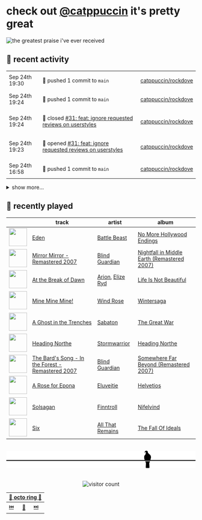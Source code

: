 # check out [@catppuccin](https://github.com/catppuccin) it's pretty great

![the greatest praise i've ever received](https://github.com/user-attachments/assets/ad888e4f-7a22-4eac-85a7-744eacd8eb46)

## 📅 recent activity

<!-- SCRIPT:REPLACE:GITHUB -->
<table>
<tbody>
<tr>
<td><span title='2024-09-24T19:30:31+00:00'>Sep 24th 19:30</span></td>
<td>

🚢 pushed 1 commit to `main`

</td>
<td>

[catppuccin/rockdove](https://github.com/catppuccin/rockdove)

</td>
</tr>
<tr>
<td><span title='2024-09-24T19:24:04+00:00'>Sep 24th 19:24</span></td>
<td>

🚢 pushed 1 commit to `main`

</td>
<td>

[catppuccin/rockdove](https://github.com/catppuccin/rockdove)

</td>
</tr>
<tr>
<td><span title='2024-09-24T19:24:04+00:00'>Sep 24th 19:24</span></td>
<td>

🎉 closed [#31: feat: ignore requested reviews on userstyles](https://github.com/catppuccin/rockdove/pull/31)

</td>
<td>

[catppuccin/rockdove](https://github.com/catppuccin/rockdove)

</td>
</tr>
<tr>
<td><span title='2024-09-24T19:23:13+00:00'>Sep 24th 19:23</span></td>
<td>

🚀 opened [#31: feat: ignore requested reviews on userstyles](https://github.com/catppuccin/rockdove/pull/31)

</td>
<td>

[catppuccin/rockdove](https://github.com/catppuccin/rockdove)

</td>
</tr>
<tr>
<td><span title='2024-09-24T16:58:50+00:00'>Sep 24th 16:58</span></td>
<td>

🚢 pushed 1 commit to `main`

</td>
<td>

[catppuccin/rockdove](https://github.com/catppuccin/rockdove)

</td>
</tr>
</tbody>
</table>

<details>
<summary>show more...</summary>
<table>
<tbody>
<tr>
<td><span title='2024-09-24T16:57:27+00:00'>Sep 24th 16:57</span></td>
<td>

🚢 pushed 2 commits to `main`

</td>
<td>

[catppuccin/rockdove](https://github.com/catppuccin/rockdove)

</td>
</tr>
<tr>
<td><span title='2024-09-24T16:55:01+00:00'>Sep 24th 16:55</span></td>
<td>

🚢 pushed 1 commit to `main`

</td>
<td>

[catppuccin/rockdove](https://github.com/catppuccin/rockdove)

</td>
</tr>
<tr>
<td><span title='2024-09-24T16:55:01+00:00'>Sep 24th 16:55</span></td>
<td>

🎉 closed [#30: fix: support teams in PR review requests](https://github.com/catppuccin/rockdove/pull/30)

</td>
<td>

[catppuccin/rockdove](https://github.com/catppuccin/rockdove)

</td>
</tr>
<tr>
<td><span title='2024-09-24T16:53:05+00:00'>Sep 24th 16:53</span></td>
<td>

🚀 opened [#30: fix: support teams in PR review requests](https://github.com/catppuccin/rockdove/pull/30)

</td>
<td>

[catppuccin/rockdove](https://github.com/catppuccin/rockdove)

</td>
</tr>
<tr>
<td><span title='2024-09-24T16:52:51+00:00'>Sep 24th 16:52</span></td>
<td>

🚢 pushed 1 commit to `fix/pr-team-review`

</td>
<td>

[catppuccin/rockdove](https://github.com/catppuccin/rockdove)

</td>
</tr>
<tr>
<td><span title='2024-09-24T16:51:40+00:00'>Sep 24th 16:51</span></td>
<td>

🚢 pushed 1 commit to `fix/pr-team-review`

</td>
<td>

[catppuccin/rockdove](https://github.com/catppuccin/rockdove)

</td>
</tr>
<tr>
<td><span title='2024-09-24T16:50:34+00:00'>Sep 24th 16:50</span></td>
<td>

🚢 pushed 1 commit to `fix/pr-team-review`

</td>
<td>

[catppuccin/rockdove](https://github.com/catppuccin/rockdove)

</td>
</tr>
<tr>
<td><span title='2024-09-23T09:13:50+00:00'>Sep 23rd 09:13</span></td>
<td>

🚀 opened [#36: mdbook-catppuccin 3.0.3](https://github.com/catppuccin/homebrew-tap/pull/36)

</td>
<td>

[catppuccin/homebrew-tap](https://github.com/catppuccin/homebrew-tap)

</td>
</tr>
<tr>
<td><span title='2024-09-22T17:10:10+00:00'>Sep 22nd 17:10</span></td>
<td>

🚢 pushed 1 commit to `main`

</td>
<td>

[backwardspy/satisfactory-sav-parser](https://github.com/backwardspy/satisfactory-sav-parser)

</td>
</tr>
<tr>
<td><span title='2024-09-22T14:25:59+00:00'>Sep 22nd 14:25</span></td>
<td>

🔍 reviewed [#29: docs(README): mention `DISCORD_ERROR_WEBHOOK`](https://github.com/catppuccin/rockdove/pull/29)

</td>
<td>

[catppuccin/rockdove](https://github.com/catppuccin/rockdove)

</td>
</tr>
<tr>
<td><span title='2024-09-22T13:28:40+00:00'>Sep 22nd 13:28</span></td>
<td>

🚢 pushed 2 commits to `main`

</td>
<td>

[catppuccin/rockdove](https://github.com/catppuccin/rockdove)

</td>
</tr>
</tbody>
</table>
</details>
<!-- SCRIPT:REPLACE:GITHUB -->

## 🎵 recently played

<!-- SCRIPT:REPLACE:SPOTIFY -->
| | track | artist | album |
| - | - | - | - |
| <img src="https://i.scdn.co/image/ab67616d00004851f0d55e973f83cbfe90dded16" width="48" height="48"> | [Eden](https://open.spotify.com/track/68sLf8iqi43JZVw3eOdzwy) | [Battle Beast](https://open.spotify.com/artist/7k5jeohQCF20a8foBD9ize) | [No More Hollywood Endings](https://open.spotify.com/track/68sLf8iqi43JZVw3eOdzwy) |
| <img src="https://i.scdn.co/image/ab67616d000048515e77d3ce3a4f7f382daaf46f" width="48" height="48"> | [Mirror Mirror - Remastered 2007](https://open.spotify.com/track/4gFhLQA90CAFuS0Ma8aIiX) | [Blind Guardian](https://open.spotify.com/artist/7jxJ25p0pPjk0MStloN6o6) | [Nightfall in Middle Earth (Remastered 2007)](https://open.spotify.com/track/4gFhLQA90CAFuS0Ma8aIiX) |
| <img src="https://i.scdn.co/image/ab67616d000048513859468aac84e63a7661f814" width="48" height="48"> | [At the Break of Dawn](https://open.spotify.com/track/7Afg7GsTbQa9WWbFQINevi) | [Arion](https://open.spotify.com/artist/0c09mxGbMHuFLpPJMY6JdA), [Elize Ryd](https://open.spotify.com/artist/4aHpq3SeE9HiKNft9Bcj55) | [Life Is Not Beautiful](https://open.spotify.com/track/7Afg7GsTbQa9WWbFQINevi) |
| <img src="https://i.scdn.co/image/ab67616d00004851f6186aceed57dd555b846a62" width="48" height="48"> | [Mine Mine Mine!](https://open.spotify.com/track/2dDCZgcFGl9yj3ZEmaQM6x) | [Wind Rose](https://open.spotify.com/artist/67ps5pbKVO7V9Fcb4lTIXz) | [Wintersaga](https://open.spotify.com/track/2dDCZgcFGl9yj3ZEmaQM6x) |
| <img src="https://i.scdn.co/image/ab67616d00004851b37a2bb117c7ae30ee77b6bd" width="48" height="48"> | [A Ghost in the Trenches](https://open.spotify.com/track/6wWnwIrwPV32hKQouXpasL) | [Sabaton](https://open.spotify.com/artist/3o2dn2O0FCVsWDFSh8qxgG) | [The Great War](https://open.spotify.com/track/6wWnwIrwPV32hKQouXpasL) |
| <img src="https://i.scdn.co/image/ab67616d000048517c49e7aa99724276c0cba377" width="48" height="48"> | [Heading Northe](https://open.spotify.com/track/0DBxP8Hwc8yjYBconLH1V6) | [Stormwarrior](https://open.spotify.com/artist/5HU7OcgioAzw0hzxbeLD1C) | [Heading Northe](https://open.spotify.com/track/0DBxP8Hwc8yjYBconLH1V6) |
| <img src="https://i.scdn.co/image/ab67616d00004851e8c8f9410e7fe5fc25910fc2" width="48" height="48"> | [The Bard's Song - In the Forest - Remastered 2007](https://open.spotify.com/track/7xPGvZaG9W7UOrCgEwbONe) | [Blind Guardian](https://open.spotify.com/artist/7jxJ25p0pPjk0MStloN6o6) | [Somewhere Far Beyond (Remastered 2007)](https://open.spotify.com/track/7xPGvZaG9W7UOrCgEwbONe) |
| <img src="https://i.scdn.co/image/ab67616d000048513dbcf3c664ff6be4204a32b4" width="48" height="48"> | [A Rose for Epona](https://open.spotify.com/track/4B8aMSI3d7IOgAFHwkrp4o) | [Eluveitie](https://open.spotify.com/artist/5X0N2k3qMnI8kSrGJT3kfT) | [Helvetios](https://open.spotify.com/track/4B8aMSI3d7IOgAFHwkrp4o) |
| <img src="https://i.scdn.co/image/ab67616d00004851fe111896e6e8ff6c30073266" width="48" height="48"> | [Solsagan](https://open.spotify.com/track/7fWhkCzm5g2EYZgjrrGJKT) | [Finntroll](https://open.spotify.com/artist/4ZgkHVHmGPXuRy8zd26ZJX) | [Nifelvind](https://open.spotify.com/track/7fWhkCzm5g2EYZgjrrGJKT) |
| <img src="https://i.scdn.co/image/ab67616d000048517819a67c8d2e62e4dffc93f3" width="48" height="48"> | [Six](https://open.spotify.com/track/3WRTADbL0criwvX6IQFex2) | [All That Remains](https://open.spotify.com/artist/2zgG1GPDvjaBgxeQaVXI14) | [The Fall Of Ideals](https://open.spotify.com/track/3WRTADbL0criwvX6IQFex2) |

<!-- SCRIPT:REPLACE:SPOTIFY -->

<br>

<div align="center">

<picture>
    <source media="(prefers-color-scheme: light)" srcset="assets/pigeon-light.svg">
    <source media="(prefers-color-scheme: dark)" srcset="assets/pigeon-dark.svg">
    <img alt="pigeon sitting on a wire" src="assets/pigeon-light.svg">
</picture>

<br>
<br>

![visitor count](https://profile-counter.glitch.me/backwardspy/count.svg)

<table>
    <thead>
        <th colspan="3"><a href="https://octo-ring.com">🐙 octo ring 🐙</a></th>
    </thead>
    <tbody>
        <td><a href="https://octo-ring.com/p/backwardspy/prev">⏮️</a></td>
        <td><a href="https://octo-ring.com/p/backwardspy/random">🔀</a></td>
        <td><a href="https://octo-ring.com/p/backwardspy/next">⏭️</a></td>
    </tbody>
</table>

</div>
